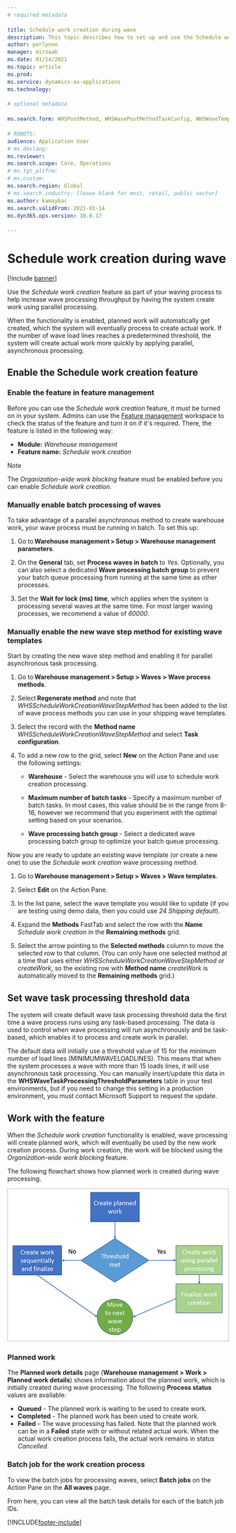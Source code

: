 ```yaml
---
# required metadata

title: Schedule work creation during wave
description: This topic describes how to set up and use the Schedule work creation wave processing method.
author: perlynne
manager: mirzaab
ms.date: 01/14/2021
ms.topic: article
ms.prod:
ms.service: dynamics-ax-applications
ms.technology:

# optional metadata

ms.search.form: WHSPostMethod, WHSWavePostMethodTaskConfig, WHSWaveTemplateTable, WHSParameters, WHSWaveTableListPage, WHSWorkTableListPage, WHSWorkTable, BatchJobEnhanced, WHSPlannedWorkOrder

# ROBOTS:
audience: Application User
# ms.devlang:
ms.reviewer: 
ms.search.scope: Core, Operations
# ms.tgt_pltfrm:
# ms.custom:
ms.search.region: Global
# ms.search.industry: [leave blank for most, retail, public sector]
ms.author: kamaybac
ms.search.validFrom: 2021-01-14
ms.dyn365.ops.version: 10.0.17

---
```


# Schedule work creation during wave

[!include [banner](../includes/banner.md)]

Use the *Schedule work creation* feature as part of your waving process to help increase wave processing throughput by having the system create work using parallel processing.

When the functionality is enabled, planned work will automatically get created, which the system will eventually process to create actual work. If the number of wave load lines reaches a predetermined threshold, the system will create actual work more quickly by applying parallel, asynchronous processing.

## Enable the Schedule work creation feature

### Enable the feature in feature management

Before you can use the *Schedule work creation* feature, it must be turned on in your system. Admins can use the [Feature management](../../fin-ops-core/fin-ops/get-started/feature-management/feature-management-overview.md) workspace to check the status of the feature and turn it on if it's required. There, the feature is listed in the following way:

- **Module:** *Warehouse management*
- **Feature name:** *Schedule work creation*

> [!NOTE]
> The *Organization-wide work blocking* feature must be enabled before you can enable *Schedule work creation*.

### Manually enable batch processing of waves

To take advantage of a parallel asynchronous method to create warehouse work, your wave process must be running in batch. To set this up:

1. Go to **Warehouse management \> Setup \> Warehouse management parameters**.

1. On the **General** tab, set **Process waves in batch** to *Yes*. Optionally, you can also select a dedicated **Wave processing batch group** to prevent your batch queue processing from running at the same time as other processes.

1. Set the **Wait for lock (ms) time**, which applies when the system is processing several waves at the same time. For most larger waving processes, we recommend a value of *60000*.

### Manually enable the new wave step method for existing wave templates

Start by creating the new wave step method and enabling it for parallel asynchronous task processing.

1. Go to **Warehouse management \> Setup \> Waves \> Wave process methods**.

1. Select **Regenerate method** and note that *WHSScheduleWorkCreationWaveStepMethod* has been added to the list of wave process methods you can use in your shipping wave templates.

1. Select the record with the **Method name** *WHSScheduleWorkCreationWaveStepMethod* and select **Task configuration**.

1. To add a new row to the grid, select **New** on the Action Pane and use the following settings:

    - **Warehouse** - Select the warehouse you will use to schedule work creation processing.

    - **Maximum number of batch tasks** - Specify a maximum number of batch tasks. In most cases, this value should be in the range from 8-16, however we recommend that you experiment with the optimal setting based on your scenarios.

    - **Wave processing batch group** - Select a dedicated wave processing batch group to optimize your batch queue processing.

Now you are ready to update an existing wave template (or create a new one) to use the *Schedule work creation* wave processing method.

1. Go to **Warehouse management \> Setup \> Waves \> Wave templates**.

1. Select **Edit** on the Action Pane.

1. In the list pane, select the wave template you would like to update (if you are testing using demo data, then you could use *24 Shipping default*).

1. Expand the **Methods** FastTab and select the row with the **Name** *Schedule work creation* in the **Remaining methods** grid.

1. Select the arrow pointing to the **Selected methods** column to move the selected row to that column. (You can only have one selected method at a time that uses either *WHSScheduleWorkCreationWaveStepMethod* or *createWork*, so the existing row with **Method name** *createWork* is automatically moved to the **Remaining methods** grid.)

## Set wave task processing threshold data

The system will create default wave task processing threshold data the first time a wave process runs using any task-based processing. The data is used to control when wave processing will run asynchronously and be task-based, which enables it to process and create work in parallel.

The default data will initially use a threshold value of 15 for the minimum number of load lines (MINIMUMWAVELOADLINES). This means that when the system processes a wave with more than 15 loads lines, it will use asynchronous task processing. You can manually insert/update this data in the **WHSWaveTaskProcessingThresholdParameters** table in your test environments, but if you need to change this setting in a production environment, you must contact Microsoft Support to request the update.

## Work with the feature

When the *Schedule work creation* functionality is enabled, wave processing will create planned work, which will eventually be used by the new work creation process. During work creation, the work will be blocked using the *Organization-wide work blocking* feature.

The following flowchart shows how planned work is created during wave processing.

![Schedule work creation](media/schedule-work-creation-process.png)

### Planned work

The **Planned work details** page (**Warehouse management \> Work \> Planned work details**) shows information about the planned work, which is initially created during wave processing. The following **Process status** values are available:

- **Queued** - The planned work is waiting to be used to create work.
- **Completed** - The planned work has been used to create work.
- **Failed** – The wave processing has failed. Note that the planned work can be in a **Failed** state with or without related actual work. When the actual work creation process fails, the actual work remains in status *Cancelled*.

### Batch job for the work creation process

To view the batch jobs for processing waves, select **Batch jobs** on the Action Pane on the **All waves** page.

From here, you can view all the batch task details for each of the batch job IDs.


[!INCLUDE[footer-include](../../includes/footer-banner.md)]